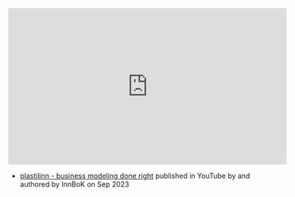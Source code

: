 <iframe width="560" height="315" src="https://www.youtube.com/embed/bqxA7dBqQ04" title="YouTube video player" frameborder="0" allow="accelerometer; autoplay; clipboard-write; encrypted-media; gyroscope; picture-in-picture; web-share" allowfullscreen></iframe>

- [plastilinn - business modeling done right](https://www.youtube.com/watch?v=bqxA7dBqQ04) published in YouTube by  and authored by InnBoK on Sep 2023


